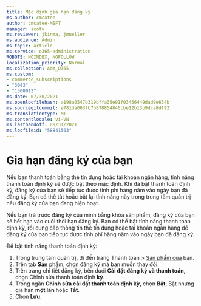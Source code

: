 ```yaml
---
title: Mặc định gia hạn đăng ký
ms.author: cmcatee
author: cmcatee-MSFT
manager: scotv
ms.reviewer: jkinma, jmueller
ms.audience: Admin
ms.topic: article
ms.service: o365-administration
ROBOTS: NOINDEX, NOFOLLOW
localization_priority: Normal
ms.collection: Adm_O365
ms.custom:
- commerce_subscriptions
- "3043"
- "1500012"
ms.date: 07/30/2021
ms.openlocfilehash: a198a0547b319bffa35e91f03456449dad9e634b
ms.sourcegitcommit: e781da003fb7b878854846cbe12b13b9dca8df92
ms.translationtype: MT
ms.contentlocale: vi-VN
ms.lasthandoff: 08/31/2021
ms.locfileid: "58841563"
---
```

# <a name="renewing-your-subscription"></a>Gia hạn đăng ký của bạn

Nếu bạn thanh toán bằng thẻ tín dụng hoặc tài khoản ngân hàng, tính năng thanh toán định kỳ sẽ được bật theo mặc định. Khi đã bật thanh toán định kỳ, đăng ký của bạn sẽ tiếp tục được tính phí hàng năm vào ngày bạn đã đăng ký. Bạn có thể tắt hoặc bật lại tính năng này trong trung tâm quản trị nếu đăng ký của bạn đang hiện hoạt.

Nếu bạn trả trước đăng ký của mình bằng khóa sản phẩm, đăng ký của bạn sẽ hết hạn vào cuối thời hạn đăng ký. Bạn có thể bật tính năng thanh toán định kỳ, rồi cung cấp thông tin thẻ tín dụng hoặc tài khoản ngân hàng để đăng ký của bạn tiếp tục được tính phí hàng năm vào ngày bạn đã đăng ký.

Để bật tính năng thanh toán định kỳ:

1. Trong trung tâm quản trị, đi đến trang Thanh toán  >  [Sản phẩm của](https://go.microsoft.com/fwlink/p/?linkid=842054) bạn.
2. Trên tab **Sản** phẩm, chọn đăng ký mà bạn muốn thay đổi.
3. Trên trang chi tiết đăng ký, bên dưới **Cài đặt đăng ký và thanh toán,** chọn Chỉnh sửa thanh toán định **kỳ**.
4. Trong ngăn **Chỉnh sửa cài đặt thanh toán định kỳ,** chọn **Bật**, Bật nhưng gia hạn **một lần** hoặc **Tắt**.
5. Chọn **Lưu**. 